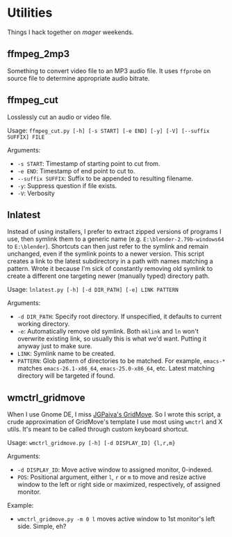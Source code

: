 # Utilities

Things I hack together on _mager_ weekends. 

## ffmpeg_2mp3

Something to convert video file to an MP3 audio file. It uses `ffprobe` on source file to determine appropriate audio bitrate.

## ffmpeg_cut

Losslessly cut an audio or video file.

Usage: `ffmpeg_cut.py [-h] [-s START] [-e END] [-y] [-V] [--suffix SUFFIX] FILE` 

Arguments:
- `-s START`: Timestamp of starting point to cut from.
- `-e END`: Timestamp of end point to cut to.
- `--suffix SUFFIX`: Suffix to be appended to resulting filename.
- `-y`: Suppress question if file exists.
- `-V`: Verbosity

## lnlatest

Instead of using installers, I prefer to extract zipped versions of programs I use, then symlink them to a generic name (e.g. `E:\blender-2.79b-windows64` to `E:\blender`). Shortcuts can then just refer to the symlink and remain unchanged, even if the symlink points to a newer version. This script creates a link to the latest subdirectory in a path with names matching a pattern. Wrote it because I'm sick of constantly removing old symlink to create a different one targeting newer (manually typed) directory path.

Usage: `lnlatest.py [-h] [-d DIR_PATH] [-e] LINK PATTERN`

Arguments:
- `-d DIR_PATH`: Specify root directory. If unspecified, it defaults to current working directory.
- `-e`: Automatically remove old symlink. Both `mklink` and `ln` won't overwrite existing link, so usually this is what we'd want. Putting it anyway just to make sure.
- `LINK`: Symlink name to be created.
- `PATTERN`: Glob pattern of directories to be matched. For example, `emacs-*` matches `emacs-26.1-x86_64`, `emacs-25.0-x86_64`, etc. Latest matching directory will be targeted if found.

## wmctrl_gridmove

When I use Gnome DE, I miss [JGPaiva's GridMove](http://www.dcmembers.com/jgpaiva/). So I wrote this script, a crude approximation of GridMove's template I use most using `wmctrl` and X utils. It's meant to be called through custom keyboard shortcut.

Usage: `wmctrl_gridmove.py [-h] [-d DISPLAY_ID] {l,r,m}`

Arguments:
- `-d DISPLAY_ID`: Move active window to assigned monitor, 0-indexed.
- `POS`: Positional argument, either `l`, `r` or `m` to move and resize active window to the left or right side or maximized, respectively, of assigned monitor.

Example:
- `wmctrl_gridmove.py -m 0 l` moves active window to 1st monitor's left side. Simple, eh?